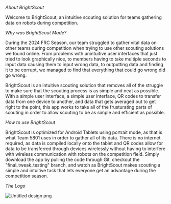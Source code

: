 *About BrightScout*

Welcome to BrightScout, an intuitive scouting solution for teams gathering data on robots during competition.


*Why was BrightScout Made?*

During the 2024 FRC Season, our team struggled to gather vital data on other teams during competition when trying to use other scouting solutions we found online.
From problems with unintuitive user interfaces that just tried to look graphically nice, to members having to take multiple seconds to input data causing them to
input wrong data, to outputting data and finding it to be corrupt, we managed to find that everything that could go wrong did go wrong.

BrightScout is an intuitive scouting solution that removes all of the struggle to make sure that the scouting process is as simple and neat as possible.
With a simple user interface, a simple user interface, QR codes to transfer data from one device to another, and data that gets averaged out to get
right to the point, this app works to take all of the frusturating parts of scouting in order to allow scouting to be as simple and efficient as possible.


*How to use BrightScout*

BrightScout is optimized for Android Tablets using portrait mode, as that is what Team 5801 uses in order to gather all of its data. There is no
internet required, as data is compiled locally onto the tablet and QR codes allow for data to be transferred through devices wirelessly without
having to interfere with wireless communication with robots on the competition field. Simply download the app by pulling the code through Git,
checkout the "final_tweak_testing" branch, and watch as BrightScout makes scouting a simple and intuitive task that lets everyone get an advantage
during the competition season.

*The Logo*

![Untitled design png](https://github.com/user-attachments/assets/694704c5-bdf6-4b34-9915-9905f0e4f567)
